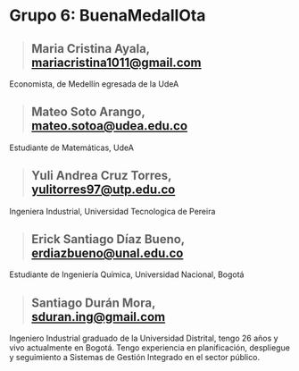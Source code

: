 # **Grupo 6: BuenaMedallOta** 

>## Maria Cristina Ayala, mariacristina1011@gmail.com 
Economista, de Medellín egresada de la UdeA

>## Mateo Soto Arango, mateo.sotoa@udea.edu.co
Estudiante de Matemáticas, UdeA

>## Yuli Andrea Cruz Torres, yulitorres97@utp.edu.co
Ingeniera Industrial, Universidad Tecnologica de Pereira

>## Erick Santiago Díaz Bueno, erdiazbueno@unal.edu.co
Estudiante de Ingeniería Química, Universidad Nacional, Bogotá

>## Santiago Durán Mora, sduran.ing@gmail.com

Ingeniero Industrial graduado de la Universidad Distrital, tengo 26 años y vivo actualmente en Bogotá. Tengo experiencia en planificación, despliegue y seguimiento a Sistemas de Gestión Integrado en el sector público.
